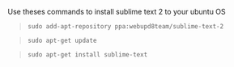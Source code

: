 Use theses commands to install sublime text 2 to your ubuntu OS

> `sudo add-apt-repository ppa:webupd8team/sublime-text-2`

> `sudo apt-get update`

> `sudo apt-get install sublime-text`
